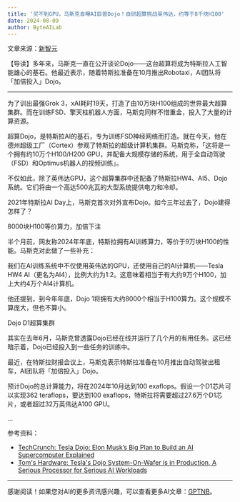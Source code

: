 ```yaml
---
title: '买不到GPU，马斯克自曝AI巨兽Dojo！自研超算挑战英伟达，约等于8千块H100'
date: 2024-08-09
author: ByteAILab
---
```


文章来源：[新智元](https://mp.weixin.qq.com/s/mamA92fmOExN-nJJkrTtEw)

【导读】多年来，马斯克一直在公开谈论Dojo——这台超算将成为特斯拉人工智能雄心的基石。他最近表示，随着特斯拉准备在10月推出Robotaxi，AI团队将「加倍投入」Dojo。

---
 

为了训出最强Grok 3，xAI耗时19天，打造了由10万块H100组成的世界最大超算集群。而在训练FSD、擎天柱机器人方面，马斯克同样不惜重金，投入了大量的计算资源。

超算Dojo，是特斯拉AI的基石，专为训练FSD神经网络而打造。就在今天，他在德州超级工厂（Cortex）参观了特斯拉的超级计算机集群。马斯克称，「这将是一个拥有约10万个H100/H200 GPU，并配备大规模存储的系统，用于全自动驾驶（FSD）和Optimus机器人的视频训练」。

不仅如此，除了英伟达GPU，这个超算集群中还配备了特斯拉HW4、AI5、Dojo系统。它们将由一个高达500兆瓦的大型系统提供电力和冷却。

2021年特斯拉AI Day上，马斯克首次对外宣布Dojo。如今三年过去了，Dojo建得怎样了？

8000块H100等价算力，加倍下注

半个月前，网友称2024年年底，特斯拉拥有AI训练算力，等价于9万块H100的性能。马斯克对此做了一些补充：

我们在AI训练系统中不仅使用英伟达的GPU，还使用自己的AI计算机——Tesla HW4 AI（更名为AI4），比例大约为1:2。这意味着相当于有大约9万个H100，加上大约4万个AI4计算机。

他还提到，到今年年底，Dojo 1将拥有大约8000个相当于H100算力。这个规模不算庞大，但也不算小。

Dojo D1超算集群

其实在去年6月，马斯克曾透露Dojo已经在线并运行了几个月的有用任务。这已经暗示着，Dojo已经投入到一些任务的训练中。

最近，在特斯拉财报会议上，马斯克表示特斯拉准备在10月推出自动驾驶出租车，AI团队将「加倍投入」Dojo。

预计Dojo的总计算能力，将在2024年10月达到100 exaflops。假设一个D1芯片可以实现362 teraflops，要达到100 exaflops，特斯拉将需要超过27.6万个D1芯片，或者超过32万英伟达A100 GPU。

...

参考资料：
- [TechCrunch: Tesla Dojo: Elon Musk’s Big Plan to Build an AI Supercomputer Explained](https://techcrunch.com/2024/08/03/tesla-dojo-elon-musks-big-plan-to-build-an-ai-supercomputer-explained/)
- [Tom's Hardware: Tesla's Dojo System-On-Wafer is in Production, A Serious Processor for Serious AI Workloads](https://www.tomshardware.com/tech-industry/teslas-dojo-system-on-wafer-is-in-production-a-serious-processor-for-serious-ai-workloads)
---
感谢阅读！如果您对AI的更多资讯感兴趣，可以查看更多AI文章：[GPTNB](https://gptnb.com)。